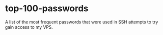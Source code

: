 # top-100-passwords
A list of the most frequent passwords that were used in SSH attempts to try gain access to my VPS. 
